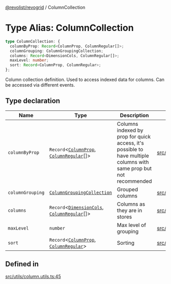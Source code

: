 [@revolist/revogrid](README.md) / ColumnCollection

# Type Alias: ColumnCollection

```ts
type ColumnCollection: {
  columnByProp: Record<ColumnProp, ColumnRegular[]>;
  columnGrouping: ColumnGroupingCollection;
  columns: Record<DimensionCols, ColumnRegular[]>;
  maxLevel: number;
  sort: Record<ColumnProp, ColumnRegular>;
};
```

Column collection definition.
Used to access indexed data for columns.
Can be accessed via different events.

## Type declaration

| Name | Type | Description | Defined in |
| ------ | ------ | ------ | ------ |
| `columnByProp` | `Record`\<[`ColumnProp`](TypeAlias.ColumnProp.md), [`ColumnRegular`](Interface.ColumnRegular.md)[]\> | Columns indexed by prop for quick access, it's possible to have multiple columns with same prop but not recommended | [src/utils/column.utils.ts:53](https://github.com/revolist/revogrid/blob/8958a60bd3054871bb3d1706c4eb92c83a8c6b6c/src/utils/column.utils.ts#L53) |
| `columnGrouping` | [`ColumnGroupingCollection`](TypeAlias.ColumnGroupingCollection.md) | Grouped columns | [src/utils/column.utils.ts:57](https://github.com/revolist/revogrid/blob/8958a60bd3054871bb3d1706c4eb92c83a8c6b6c/src/utils/column.utils.ts#L57) |
| `columns` | `Record`\<[`DimensionCols`](TypeAlias.DimensionCols.md), [`ColumnRegular`](Interface.ColumnRegular.md)[]\> | Columns as they are in stores | [src/utils/column.utils.ts:49](https://github.com/revolist/revogrid/blob/8958a60bd3054871bb3d1706c4eb92c83a8c6b6c/src/utils/column.utils.ts#L49) |
| `maxLevel` | `number` | Max level of grouping | [src/utils/column.utils.ts:61](https://github.com/revolist/revogrid/blob/8958a60bd3054871bb3d1706c4eb92c83a8c6b6c/src/utils/column.utils.ts#L61) |
| `sort` | `Record`\<[`ColumnProp`](TypeAlias.ColumnProp.md), [`ColumnRegular`](Interface.ColumnRegular.md)\> | Sorting | [src/utils/column.utils.ts:65](https://github.com/revolist/revogrid/blob/8958a60bd3054871bb3d1706c4eb92c83a8c6b6c/src/utils/column.utils.ts#L65) |

## Defined in

[src/utils/column.utils.ts:45](https://github.com/revolist/revogrid/blob/8958a60bd3054871bb3d1706c4eb92c83a8c6b6c/src/utils/column.utils.ts#L45)
